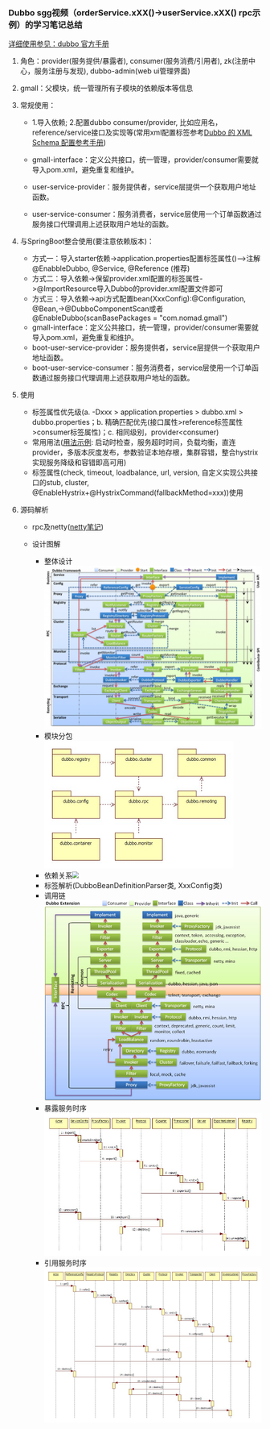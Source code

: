 ### Dubbo sgg视频（orderService.xXX()->userService.xXX() rpc示例）的学习笔记总结

[详细使用参见：dubbo 官方手册](http://dubbo.apache.org/zh/docs/v2.7/user/quick-start/)

1. 角色：provider(服务提供/暴露者), consumer(服务消费/引用者), zk(注册中心，服务注册与发现), dubbo-admin(web ui管理界面)

2. gmall：父模块，统一管理所有子模块的依赖版本等信息

3. 常规使用：

   - 1.导入依赖; 2.配置dubbo consumer/provider, 比如应用名，reference/service接口及实现等(常用xml配置标签参考[Dubbo 的 XML Schema 配置参考手册](http://dubbo.apache.org/zh/docs/v2.7/user/references/xml/))

   - gmall-interface：定义公共接口，统一管理，provider/consumer需要就导入pom.xml，避免重复和维护。
   - user-service-provider：服务提供者，service层提供一个获取用户地址函数。
   - user-service-consumer：服务消费者，service层使用一个订单函数通过服务接口代理调用上述获取用户地址的函数。

4. 与SpringBoot整合使用(要注意依赖版本)：

   - 方式一：导入starter依赖->application.properties配置标签属性()—>注解@EnabbleDubbo, @Service, @Reference (推荐)
   - 方式二：导入依赖->保留provider.xml配置的标签属性->@ImportResource导入Dubbo的provider.xml配置文件即可
   - 方式三：导入依赖->api方式配置bean(XxxConfig):@Configuration, @Bean,->@DubboComponentScan或者@EnableDubbo(scanBasePackages = "com.nomad.gmall")
   - gmall-interface：定义公共接口，统一管理，provider/consumer需要就导入pom.xml，避免重复和维护。
   - boot-user-service-provider：服务提供者，service层提供一个获取用户地址函数。
   - boot-user-service-consumer：服务消费者，service层使用一个订单函数通过服务接口代理调用上述获取用户地址的函数。

5. 使用

   - 标签属性优先级(a. -Dxxx > application.properties > dubbo.xml > dubbo.properties；b. 精确匹配优先(接口属性>reference标签属性>consumer标签属性)；c. 相同级别，provider<consumer)
   - 常用用法([用法示例](http://dubbo.apache.org/zh/docs/v2.7/user/examples/): 启动时检查，服务超时时间，负载均衡，直连provider，多版本灰度发布，参数验证本地存根，集群容错，整合hystrix实现服务降级和容错即高可用)
   - 标签属性(check, timeout, loadbalance, url, version, 自定义实现公共接口的stub, cluster, @EnableHystrix+@HystrixCommand(fallbackMethod=xxx))使用

6. 源码解析

   - rpc及netty([netty笔记](https://github.com/huntingboy/netty))

   - 设计图解

     - 整体设计
       <img src="pic/dubbo-framework.jpg" style="zoom: 80%;" />
     - 模块分包
       <img src="pic/dubbo-modules.jpg" style="zoom:80%;" />
     - 依赖关系<img src="/home/gao/.config/Typora/typora-user-images/image-20201202143811805.png" style="zoom:80%;" />
     - 标签解析(DubboBeanDefinitionParser类, XxxConfig类)
     - 调用链
       <img src="pic/dubbo-extension.jpg" style="zoom:80%;" />
     - 暴露服务时序
       <img src="pic/dubbo-export.jpg" style="zoom:80%;" />
     - 引用服务时序
       <img src="pic/dubbo-refer.jpg" style="zoom:80%;" />

